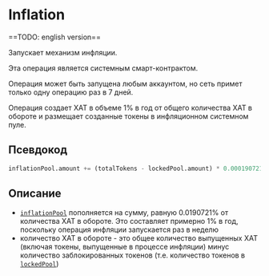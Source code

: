 # Inflation

==TODO: english version==

Запускает механизм инфляции.

Эта операция является системным смарт-контрактом.

Операция может быть запущена любым аккаунтом, но сеть примет только одну операцию раз в 7 дней.

Операция создает XAT в объеме 1% в год от общего количества XAT в обороте и размещает созданные токены в инфляционном системном пуле.

## Псевдокод

```python
inflationPool.amount += (totalTokens - lockedPool.amount) * 0.000190721
```

## Описание

- [`inflationPool`][1] пополняется на сумму, равную 0.0190721% от количества XAT в обороте. Это составляет примерно 1% в год, поскольку операция инфляции запускается раз в неделю
- количество XAT в обороте - это общее количество выпущенных XAT (включая токены, выпущенные в процессе инфляции) минус количество заблокированных токенов (т.е. количество токенов в [`lockedPool`][2])

[1]: ../glossary/system-pools.md#inflationpool
[2]: ../glossary/system-pools.md#lockedpool